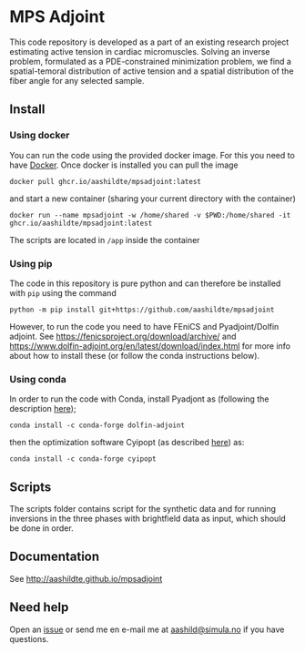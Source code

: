 # MPS Adjoint

This code repository is developed as a part of an existing research project estimating active tension in cardiac micromuscles. Solving an inverse problem, formulated as a PDE-constrained minimization problem, we find a spatial-temoral distribution of active tension and a spatial distribution of the fiber angle for any selected sample.


## Install

### Using docker
You can run the code using the provided docker image. For this you need to have [Docker](https://docs.docker.com/get-docker/). Once docker is installed you can pull the image
```
docker pull ghcr.io/aashildte/mpsadjoint:latest
```
and start a new container (sharing your current directory with the container)
```
docker run --name mpsadjoint -w /home/shared -v $PWD:/home/shared -it ghcr.io/aashildte/mpsadjoint:latest
```
The scripts are located in `/app` inside the container

### Using pip
The code in this repository is pure python and can therefore be installed with `pip` using the command
```
python -m pip install git+https://github.com/aashildte/mpsadjoint
```
However, to run the code you need to have FEniCS and Pyadjoint/Dolfin adjoint. See https://fenicsproject.org/download/archive/ and https://www.dolfin-adjoint.org/en/latest/download/index.html for more info about how to install these (or follow the conda instructions below).

### Using conda

In order to run the code with Conda, install Pyadjont as (following the description [here](https://anaconda.org/conda-forge/dolfin-adjoint));

```
conda install -c conda-forge dolfin-adjoint
```

then the optimization software Cyipopt (as described [here](https://cyipopt.readthedocs.io/en/stable/install.html#using-conda)) as:

```
conda install -c conda-forge cyipopt
```

## Scripts
The scripts folder contains script for the synthetic data and for running inversions in the three phases with brightfield data as input, which should be done in order.

## Documentation
See http://aashildte.github.io/mpsadjoint

## Need help
Open an [issue](https://github.com/aashildte/mpsadjoint/issues/new) or send me en e-mail me at aashild@simula.no if you have questions.
